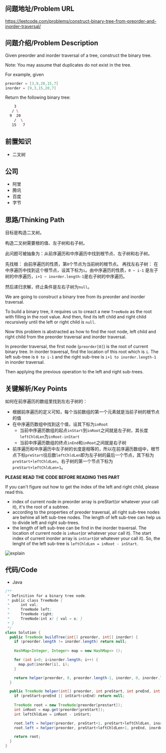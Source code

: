 ## 问题地址/Problem URL

https://leetcode.com/problems/construct-binary-tree-from-preorder-and-inorder-traversal/

## 问题介绍/Problem Description

Given preorder and inorder traversal of a tree, construct the binary tree.

Note:
You may assume that duplicates do not exist in the tree.

For example, given

```java
preorder = [3,9,20,15,7]
inorder = [9,3,15,20,7]
```

Return the following binary tree:

```bash
    3
   / \
  9  20
    /  \
   15   7
```

## 前置知识

- 二叉树

## 公司

- 阿里
- 腾讯
- 百度
- 字节

## 思路/Thinking Path

目标是构造二叉树。

构造二叉树需要根的值、左子树和右子树。

此问题可被抽象为：从前序遍历和中序遍历中找到根节点、左子树和右子树。

先找根：
由前序遍历的性质，第`0`个节点为当前树的根节点。
再找左右子树：
在中序遍历中找到这个根节点，设其下标为`i`。由中序遍历的性质，`0 ~ i-1` 是左子树的中序遍历，`i+1 ~ inorder.length-1`是右子树的中序遍历。

然后递归求解，终止条件是左右子树为`null`。

We are going to construct a binary tree from its preorder and inorder traversal.

To build a binary tree, it requires us to creact a new `TreeNode` as the root with filling in the root value. And then, find its left child and right child recursively until the left or right child is `null`.

Now this problem is abstracted as how to find the root node, left child and right child from the preorder traversal and inorder traversal.

In preorder traversal, the first node (`preorder[0]`) is the root of current binary tree. In inorder traversal, find the location of this root which is `i`. The left sub-tree is `0 to i-1` and the right sub-tree is `i+1 to inorder.length-1` in inorder traversal.

Then applying the previous operation to the left and right sub-trees.

## 关键解析/Key Points

如何在前序遍历的数组里找到左右子树的：
- 根据前序遍历的定义可知，每个当前数组的第一个元素就是当前子树的根节点的值
- 在中序遍历数组中找到这个值，设其下标为`inRoot`
  - 当前中序遍历数组的起点`inStart`到`inRoot`之间就是左子树，其长度`leftChldLen`为`inRoot-inStart`
  - 当前中序遍历数组的终点`inEnd`和`inRoot`之间就是右子树
- 前序遍历和中序遍历中左子树的长度是相等的，所以在前序遍历数组中，根节点下标`preStart`往后数`leftChldLen`即为左子树的最后一个节点，其下标为`preStart+leftChldLen`，右子树的第一个节点下标为`preStart+leftChldLen+1`。

**PLEASE READ THE CODE BEFORE READING THIS PART**

If you can't figure out how to get the index of the left and right child, please read this.

- index of current node in preorder array is preStart(or whatever your call it), it's the root of a subtree.
- according to the properties of preoder traversal, all right sub-tree nodes are behine all left sub-tree nodes. The length of left sub-tree can help us to divide left and right sub-trees.
- the length of left sub-tree can be find in the inorder traversal. The location of current node is `inRoot`(or whatever your call it). The start index of current inorder array is `inStart`(or whatever your call it). So, the lenght of the left sub-tree is `leftChldLen = inRoot - inStart`.

![explain](https://tva1.sinaimg.cn/large/007S8ZIlly1ghltyu9s05j30o00hnq4y.jpg)

## 代码/Code

- Java

```java
/**
 * Definition for a binary tree node.
 * public class TreeNode {
 *     int val;
 *     TreeNode left;
 *     TreeNode right;
 *     TreeNode(int x) { val = x; }
 * }
 */
class Solution {
  public TreeNode buildTree(int[] preorder, int[] inorder) {
    if (preorder.length != inorder.length) return null;
    
    HashMap<Integer, Integer> map = new HashMap<> ();

    for (int i=0; i<inorder.length; i++) {
      map.put(inorder[i], i);
    }

    return helper(preorder, 0, preorder.length-1, inorder, 0, inorder.length-1, map);
  }

  public TreeNode helper(int[] preorder, int preStart, int preEnd, int[] inorder, int inStart, int inEnd, HashMap<Integer, Integer> map) {
    if (preStart>preEnd || inStart>inEnd) return null;
    
    TreeNode root = new TreeNode(preorder[prestart]);
    int inRoot = map.get(preorder[preStart]);
    int leftChldLen = inRoot - inStart;

    root.left = helper(preorder, preStart+1, preStart+leftChldLen, inorder, inStart, inRoot-1, map);
    root.left = helper(preorder, preStart+leftChldLen+1, preEnd, inorder, inRoot+1, inEnd, map);

    return root;
  }
}
```